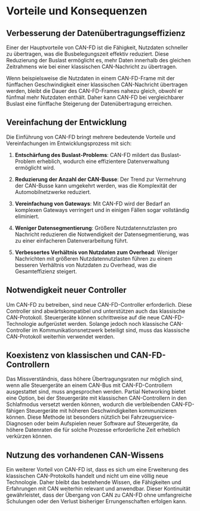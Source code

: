 # Vorteile und Konsequenzen

## Verbesserung der Datenübertragungseffizienz

Einer der Hauptvorteile von CAN-FD ist die Fähigkeit, Nutzdaten schneller zu übertragen, was die Busbelegungszeit effektiv reduziert. Diese Reduzierung der Buslast ermöglicht es, mehr Daten innerhalb des gleichen Zeitrahmens wie bei einer klassischen CAN-Nachricht zu übertragen.

Wenn beispielsweise die Nutzdaten in einem CAN-FD-Frame mit der fünffachen Geschwindigkeit einer klassischen CAN-Nachricht übertragen werden, bleibt die Dauer des CAN-FD-Frames nahezu gleich, obwohl er fünfmal mehr Nutzdaten enthält. Daher kann CAN-FD bei vergleichbarer Buslast eine fünffache Steigerung der Datenübertragung erreichen.

## Vereinfachung der Entwicklung

Die Einführung von CAN-FD bringt mehrere bedeutende Vorteile und Vereinfachungen im Entwicklungsprozess mit sich:

1. **Entschärfung des Buslast-Problems**: CAN-FD mildert das Buslast-Problem erheblich, wodurch eine effizientere Datenverwaltung ermöglicht wird.

2. **Reduzierung der Anzahl der CAN-Busse**: Der Trend zur Vermehrung der CAN-Busse kann umgekehrt werden, was die Komplexität der Automobilnetzwerke reduziert.

3. **Vereinfachung von Gateways**: Mit CAN-FD wird der Bedarf an komplexen Gateways verringert und in einigen Fällen sogar vollständig eliminiert.

4. **Weniger Datensegmentierung**: Größere Nutzdatennutzlasten pro Nachricht reduzieren die Notwendigkeit der Datensegmentierung, was zu einer einfacheren Datenverarbeitung führt.

5. **Verbessertes Verhältnis von Nutzdaten zum Overhead**: Weniger Nachrichten mit größeren Nutzdatennutzlasten führen zu einem besseren Verhältnis von Nutzdaten zu Overhead, was die Gesamteffizienz steigert.

## Notwendigkeit neuer Controller

Um CAN-FD zu betreiben, sind neue CAN-FD-Controller erforderlich. Diese Controller sind abwärtskompatibel und unterstützen auch das klassische CAN-Protokoll. Steuergeräte können schrittweise auf die neue CAN-FD-Technologie aufgerüstet werden. Solange jedoch noch klassische CAN-Controller im Kommunikationsnetzwerk beteiligt sind, muss das klassische CAN-Protokoll weiterhin verwendet werden.

## Koexistenz von klassischen und CAN-FD-Controllern

Das Missverständnis, dass höhere Übertragungsraten nur möglich sind, wenn alle Steuergeräte an einem CAN-Bus mit CAN-FD-Controllern ausgestattet sind, muss angesprochen werden. Partial Networking bietet eine Option, bei der Steuergeräte mit klassischen CAN-Controllern in den Schlafmodus versetzt werden können, wodurch die verbleibenden CAN-FD-fähigen Steuergeräte mit höheren Geschwindigkeiten kommunizieren können. Diese Methode ist besonders nützlich bei Fahrzeugservice-Diagnosen oder beim Aufspielen neuer Software auf Steuergeräte, da höhere Datenraten die für solche Prozesse erforderliche Zeit erheblich verkürzen können.

## Nutzung des vorhandenen CAN-Wissens

Ein weiterer Vorteil von CAN-FD ist, dass es sich um eine Erweiterung des klassischen CAN-Protokolls handelt und nicht um eine völlig neue Technologie. Daher bleibt das bestehende Wissen, die Fähigkeiten und Erfahrungen mit CAN weiterhin relevant und anwendbar. Dieser Kontinuität gewährleistet, dass der Übergang von CAN zu CAN-FD ohne umfangreiche Schulungen oder den Verlust bisheriger Errungenschaften erfolgen kann.


